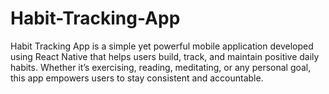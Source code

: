 # Habit-Tracking-App
Habit Tracking App is a simple yet powerful mobile application developed using React Native that helps users build, track, and maintain positive daily habits. Whether it’s exercising, reading, meditating, or any personal goal, this app empowers users to stay consistent and accountable.
